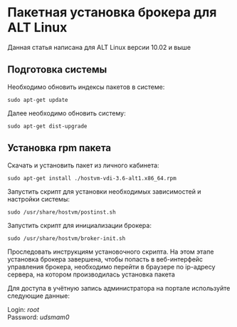 # Пакетная установка брокера для ALT Linux

Данная статья написана для ALT Linux версии 10.02 и выше

## Подготовка системы

Необходимо обновить индексы пакетов в системе:

```
sudo apt-get update
```

Далее необходимо обновить систему:

```
sudo apt-get dist-upgrade
```

## Установка rpm пакета <a href="#user-content-ustanovka-rpm-paketa" id="user-content-ustanovka-rpm-paketa"></a>

Скачать и установить пакет из личного кабинета:

```
sudo apt-get install ./hostvm-vdi-3.6-alt1.x86_64.rpm
```

Запустить скрипт для установки необходимых зависимостей и настройки системы:

```
sudo /usr/share/hostvm/postinst.sh
```

Запустить скрипт для инициализации брокера:

```
sudo /usr/share/hostvm/broker-init.sh
```

Проследовать инструкциям установочного скрипта. На этом этапе установка брокера завершена, чтобы попасть в веб-интерфейс управления брокера, необходимо перейти в браузере по ip-адресу сервера, на котором производилась установка пакета

Для доступа в учётную запись администратора на портале используйте следующие данные:

Login: _root_\
Password: _udsmam0_
